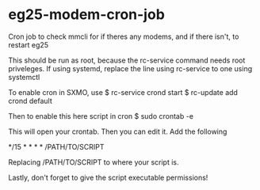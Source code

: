 # eg25-modem-cron-job
Cron job to check mmcli for if theres any modems, and if there isn't, to restart eg25

This should be run as root, because the rc-service command needs root priveleges.
If using systemd, replace the line using rc-service to one using systemctl

To enable cron in SXMO, use 
$ rc-service crond start
$ rc-update add crond default

Then to enable this here script in cron
$ sudo crontab -e

This will open your crontab. Then you can edit it.
Add the following

*/15 * * * * /PATH/TO/SCRIPT

Replacing /PATH/TO/SCRIPT to where your script is.

Lastly, don't forget to give the script executable permissions!
